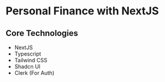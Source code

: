 # Personal Finance with NextJS

## Core Technologies

- NextJS
- Typescript
- Tailwind CSS
- Shadcn UI
- Clerk (For Auth)
